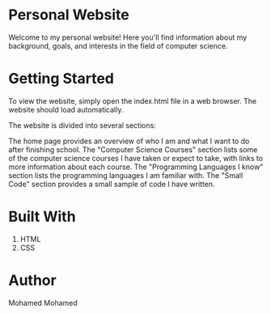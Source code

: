 # Personal Website 

Welcome to my personal website! Here you'll find information about my background, goals, and interests in the field of computer science.

# Getting Started

To view the website, simply open the index.html file in a web browser. The website should load automatically.

The website is divided into several sections:

The home page provides an overview of who I am and what I want to do after finishing school.
The "Computer Science Courses" section lists some of the computer science courses I have taken or expect to take, with links to more information about each course.
The "Programming Languages I know" section lists the programming languages I am familiar with.
The "Small Code" section provides a small sample of code I have written.
# Built With

1. HTML
2. CSS
# Author

Mohamed Mohamed
